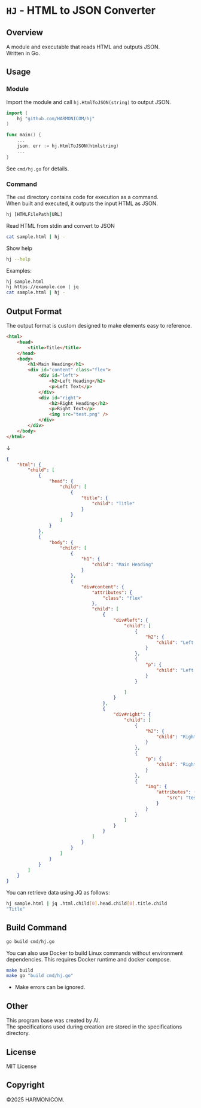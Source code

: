 # `HJ` - HTML to JSON Converter

## Overview
A module and executable that reads HTML and outputs JSON.<br>
Written in Go.

## Usage

### Module
Import the module and call `hj.HtmlToJSON(string)` to output JSON.
```go
import (
	hj "github.com/HARMONICOM/hj"
)

func main() {
    ...
    json, err := hj.HtmlToJSON(htmlstring)
    ...
}
```
See `cmd/hj.go` for details.

### Command
The `cmd` directory contains code for execution as a command.<br>
When built and executed, it outputs the input HTML as JSON.
```sh
hj [HTMLFilePath|URL]
```

Read HTML from stdin and convert to JSON
```sh
cat sample.html | hj -
```

Show help
```sh
hj --help
```

Examples:
```sh
hj sample.html
hj https://example.com | jq
cat sample.html | hj -
```

## Output Format
The output format is custom designed to make elements easy to reference.
```html
<html>
    <head>
        <title>Title</title>
    </head>
    <body>
        <h1>Main Heading</h1>
        <div id="content" class="flex">
            <div id="left">
                <h2>Left Heading</h2>
                <p>Left Text</p>
            </div>
            <div id="right">
                <h2>Right Heading</h2>
                <p>Right Text</p>
                <img src="test.png" />
            </div>
        </div>
    </body>
</html>
```
↓
```json
{
    "html": {
        "child": [
            {
                "head": {
                    "child": [
                        {
                            "title": {
                                "child": "Title"
                            }
                        }
                    ]
                }
            },
            {
                "body": {
                    "child": [
                        {
                            "h1": {
                                "child": "Main Heading"
                            }
                        },
                        {
                            "div#content": {
                                "attributes": {
                                    "class": "flex"
                                },
                                "child": [
                                    {
                                        "div#left": {
                                            "child": [
                                                {
                                                    "h2": {
                                                        "child": "Left Heading"
                                                    }
                                                },
                                                {
                                                    "p": {
                                                        "child": "Left Text"
                                                    }
                                                }

                                            ]
                                        }
                                    },
                                    {
                                        "div#right": {
                                            "child": [
                                                {
                                                    "h2": {
                                                        "child": "Right Heading"
                                                    }
                                                },
                                                {
                                                    "p": {
                                                        "child": "Right Text"
                                                    }
                                                },
                                                {
                                                    "img": {
                                                        "attributes": {
                                                            "src": "test.png"
                                                        }
                                                    }
                                                }
                                            ]
                                        }
                                    }
                                ]
                            }
                        }
                    ]
                }
            }
        ]
    }
}
```

You can retrieve data using JQ as follows:
```sh
hj sample.html | jq .html.child[0].head.child[0].title.child
"Title"
```

## Build Command
```sh
go build cmd/hj.go
```

You can also use Docker to build Linux commands without environment dependencies. This requires Docker runtime and docker compose.

```sh
make build
make go "build cmd/hj.go"
```
* Make errors can be ignored.

## Other
This program base was created by AI.<br>
The specifications used during creation are stored in the specifications directory.<br>

## License
MIT License

## Copyright
©2025 HARMONICOM.
